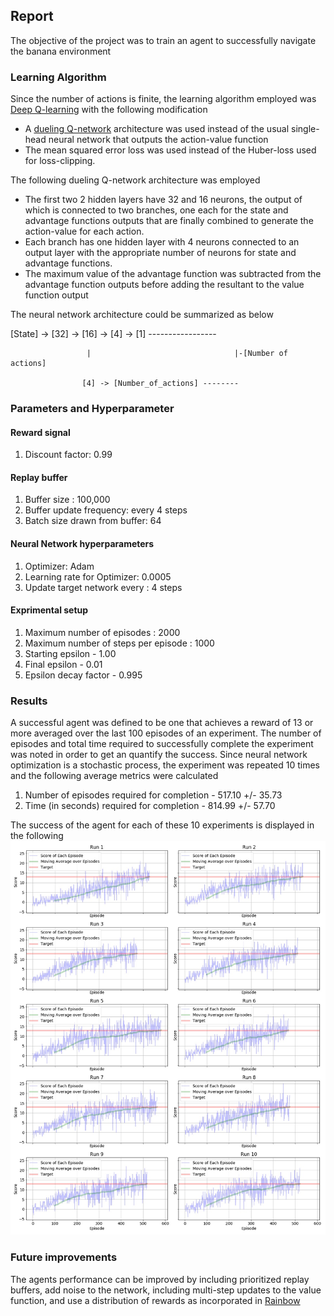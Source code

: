 ## Report

The objective of the project was to train an agent to successfully navigate the banana environment 

### Learning Algorithm

Since the number of actions is finite, the learning algorithm employed was [Deep Q-learning](https://www.nature.com/articles/nature14236) with the following modification
- A [dueling Q-network](https://arxiv.org/abs/1511.06581) architecture was used instead of the usual single-head neural network that outputs the action-value function
- The mean squared error loss was used instead of the Huber-loss used for loss-clipping.

The following dueling Q-network architecture was employed
- The first two 2 hidden layers have 32 and 16 neurons, the output of which is connected to two branches, one each for the state and advantage functions outputs that are finally combined to generate the action-value for each action.
- Each branch has one hidden layer with 4 neurons connected to an output layer with the appropriate number of neurons for state and advantage functions.
- The maximum value of the advantage function was subtracted from the advantage function outputs before adding the resultant to the value function output

The neural network architecture could be summarized as below

[State] -> [32] -> [16] -> [4] -> [1] -----------------

                     |                                |-[Number of actions]
                     
                    [4] -> [Number_of_actions] --------
                     

### Parameters and Hyperparameter

#### Reward signal
1. Discount factor: 0.99

#### Replay buffer
1. Buffer size : 100,000
2. Buffer update frequency: every 4 steps
3. Batch size drawn from buffer: 64

#### Neural Network hyperparameters
1. Optimizer: Adam
2. Learning rate for Optimizer: 0.0005
3. Update target network every : 4 steps

#### Exprimental setup
1. Maximum number of episodes : 2000
2. Maximum number of steps per episode : 1000
3. Starting epsilon - 1.00
4. Final epsilon - 0.01
5. Epsilon decay factor - 0.995

### Results
A successful agent was defined to be one that achieves a reward of 13 or more averaged over the last 100 episodes of an experiment. The number of episodes and total time required to successfully complete the experiment was noted in order to get an quantify the success.
Since neural network optimization is a stochastic process, the experiment was repeated 10 times and the following average metrics were calculated

1. Number of episodes required for completion - 517.10 +/- 35.73
2. Time (in seconds) required for completion - 814.99 +/- 57.70

The success of the agent for each of these 10 experiments is displayed in the following ![figure](https://github.com/janamejaya/DLND_P1_Navigation/blob/main/result_score.jpg)

### Future improvements
The agents performance can be improved by including prioritized replay buffers, add noise to the network, including multi-step updates to the value function, and use a distribution of rewards as incorporated in [Rainbow](https://arxiv.org/abs/1710.02298)
